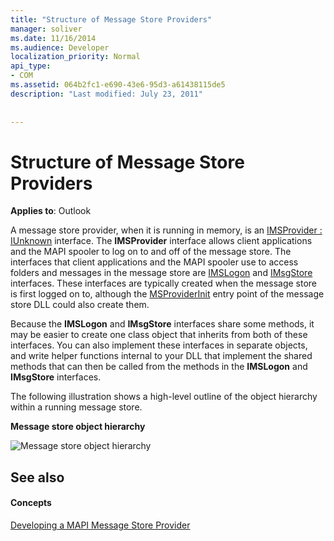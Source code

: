 ```yaml
---
title: "Structure of Message Store Providers"
manager: soliver
ms.date: 11/16/2014
ms.audience: Developer
localization_priority: Normal
api_type:
- COM
ms.assetid: 064b2fc1-e690-43e6-95d3-a61438115de5
description: "Last modified: July 23, 2011"
 
 
---
```


# Structure of Message Store Providers

  
  
**Applies to**: Outlook 
  
A message store provider, when it is running in memory, is an [IMSProvider : IUnknown](imsprovideriunknown.md) interface. The **IMSProvider** interface allows client applications and the MAPI spooler to log on to and off of the message store. The interfaces that client applications and the MAPI spooler use to access folders and messages in the message store are [IMSLogon](imslogoniunknown.md) and [IMsgStore](imsgstoreimapiprop.md) interfaces. These interfaces are typically created when the message store is first logged on to, although the [MSProviderInit](msproviderinit.md) entry point of the message store DLL could also create them. 
  
Because the **IMSLogon** and **IMsgStore** interfaces share some methods, it may be easier to create one class object that inherits from both of these interfaces. You can also implement these interfaces in separate objects, and write helper functions internal to your DLL that implement the shared methods that can then be called from the methods in the **IMSLogon** and **IMsgStore** interfaces. 
  
The following illustration shows a high-level outline of the object hierarchy within a running message store.
  
 **Message store object hierarchy**
  
![Message store object hierarchy](media/storeobj.gif)
  
## See also

#### Concepts

[Developing a MAPI Message Store Provider](developing-a-mapi-message-store-provider.md)

